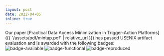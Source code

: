 ```yaml
---
layout: post
date: 2022-04-05 
inline: true
---
```


Our paper [Practical Data Access Minimization in Trigger-Action Platforms]({{ '/assets/pdf/mintap.pdf' | relative_url }}) has passed USENIX artifact evaluation 
and is awarded with the following badges:
<br/>
<img src="{{ '/assets/usenixbadges/usenixbadges-available.png' | relative_url }}" alt="badge-available" class="usenixbadge"/>
<img src="{{ '/assets/usenixbadges/usenixbadges-functional.png' | relative_url }}" alt="badge-functional" class="usenixbadge"/>
<img src="{{ '/assets/usenixbadges/usenixbadges-reproduced.png' | relative_url }}" alt="badge-reproduced" class="usenixbadge"/>
